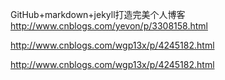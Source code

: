 GitHub+markdown+jekyll打造完美个人博客
http://www.cnblogs.com/yevon/p/3308158.html

http://www.cnblogs.com/wgp13x/p/4245182.html

http://www.cnblogs.com/wgp13x/p/4245182.html


